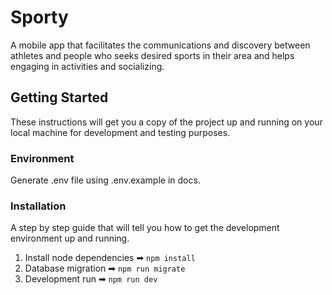 # Sporty

A mobile app that facilitates the communications and discovery between athletes and people who seeks desired sports in their area and helps engaging in activities and socializing.

## Getting Started

These instructions will get you a copy of the project up and running on your local machine for development and testing purposes.

### Environment

Generate .env file using .env.example in docs.

### Installation

A step by step guide that will tell you how to get the development environment up and running.

1. Install node dependencies ➡ `npm install`
2. Database migration ➡ `npm run migrate`
3. Development run ➡ `npm run dev`
